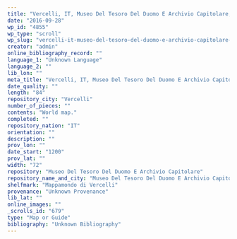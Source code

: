 ```yaml
---
title: "Vercelli, IT, Museo Del Tesoro Del Duomo E Archivio Capitolare, Mappamondo di Vercelli"
date: "2016-09-28"
wp_id: "4855"
wp_type: "scroll"
wp_slug: "vercelli-it-museo-del-tesoro-del-duomo-e-archivio-capitolare-mappamondo-di-vercelli"
creator: "admin"
online_bibliography_record: ""
language_1: "Unknown Language"
language_2: ""
lib_lon: ""
meta_title: "Vercelli, IT, Museo Del Tesoro Del Duomo E Archivio Capitolare, Mappamondo di Vercelli"
date_quality: ""
length: "84"
repository_city: "Vercelli"
number_of_pieces: ""
contents: "World map."
completed: ""
repository_nation: "IT"
orientation: ""
description: ""
prov_lon: ""
date_start: "1200"
prov_lat: ""
width: "72"
repository: "Museo Del Tesoro Del Duomo E Archivio Capitolare"
repository_name_and_city: "Museo Del Tesoro Del Duomo E Archivio Capitolare, Vercelli IT"
shelfmark: "Mappamondo di Vercelli"
provenance: "Unknown Provenance"
lib_lat: ""
online_images: ""
_scrolls_id: "679"
type: "Map or Guide"
bibliography: "Unknown Bibliography"
---
```



